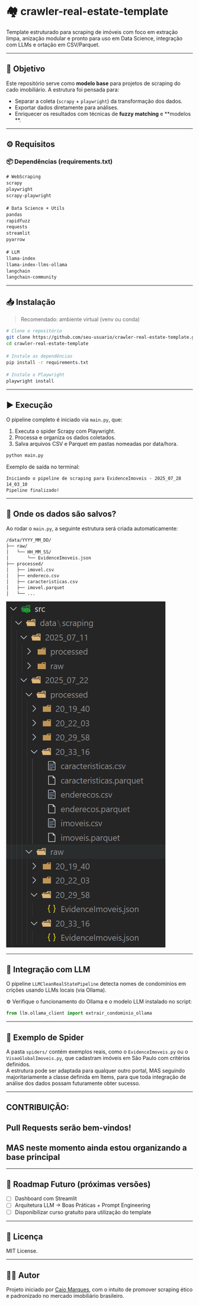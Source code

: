 # 🏘️ crawler-real-estate-template

Template estruturado para scraping de imóveis com foco em extração limpa, anização modular e pronto para uso em Data Science, integração com LLMs e ortação em CSV/Parquet.

---

## 🚀 Objetivo

Este repositório serve como **modelo base** para projetos de scraping do cado imobiliário. A estrutura foi pensada para:

- Separar a coleta (`scrapy` + `playwright`) da transformação dos dados.
- Exportar dados diretamente para análises.
- Enriquecer os resultados com técnicas de **fuzzy matching** e **modelos **.

---

## ⚙️ Requisitos

### 📦 Dependências (requirements.txt)

```txt
# WebScraping
scrapy
playwright
scrapy-playwright

# Data Science + Utils
pandas
rapidfuzz
requests
streamlit
pyarrow

# LLM
llama-index
llama-index-llms-ollama
langchain
langchain-community
```

---

## 📥 Instalação

> Recomendado: ambiente virtual (venv ou conda)

```bash
# Clone o repositório
git clone https://github.com/seu-usuario/crawler-real-estate-template.git
cd crawler-real-estate-template

# Instale as dependências
pip install -r requirements.txt

# Instale o Playwright
playwright install
```

---

## ▶️ Execução

O pipeline completo é iniciado via `main.py`, que:

1. Executa o spider Scrapy com Playwright.
2. Processa e organiza os dados coletados.
3. Salva arquivos CSV e Parquet em pastas nomeadas por data/hora.

```bash
python main.py
```

Exemplo de saída no terminal:

```
Iniciando o pipeline de scraping para EvidenceImoveis - 2025_07_28 14_03_10
Pipeline finalizado!
```

---

## 📂 Onde os dados são salvos?

Ao rodar o `main.py`, a seguinte estrutura será criada automaticamente:

```
/data/YYYY_MM_DD/
├── raw/
│   └── HH_MM_SS/
│       └── EvidenceImoveis.json
├── processed/
│   ├── imovel.csv
│   ├── endereco.csv
│   ├── caracteristicas.csv
│   ├── imovel.parquet
│   └── ...
```

![Exemplo de Extração](https://raw.githubusercontent.com/PardoMarques/crawler-real-estate-template/refs/heads/main/extracao.png)

---

## 🧠 Integração com LLM

O pipeline `LLMCleanRealStatePipeline` detecta nomes de condomínios em crições usando LLMs locais (via Ollama).

⚙️ Verifique o funcionamento do Ollama e o modelo LLM instalado no script:

```python
from llm.ollama_client import extrair_condominio_ollama
```

---

## 📌 Exemplo de Spider

A pasta `spiders/` contém exemplos reais, como o `EvidenceImoveis.py` ou o `VisaoGlobalImoveis.py`, que cadastram imóveis em São Paulo com critérios definidos.  
A estrutura pode ser adaptada para qualquer outro portal, MAS seguindo majoritariamente a classe definida em Items, para que toda integração de análise dos dados possam futuramente obter sucesso.

---

## CONTRIBUIÇÃO:

## Pull Requests serão bem-vindos!

## MAS neste momento ainda estou organizando a base principal

---

## 🧭 Roadmap Futuro (próximas versões)

- [ ] Dashboard com Streamlit
- [ ] Arquitetura LLM -> Boas Práticas + Prompt Engineering
- [ ] Disponibilizar curso gratuíto para utilização do template

---

## 📄 Licença

MIT License.

---

## 👨‍💻 Autor

Projeto iniciado por [Caio Marques](https://github.com/pardomarques), com o intuito de promover scraping ético e padronizado no mercado imobiliário brasileiro.
